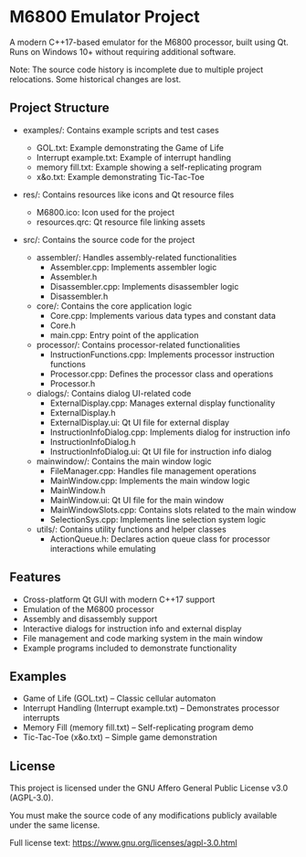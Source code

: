 M6800 Emulator Project
======================

A modern C++17-based emulator for the M6800 processor, built using Qt. Runs on Windows 10+ without requiring additional software.

Note: The source code history is incomplete due to multiple project relocations. Some historical changes are lost.

Project Structure
-----------------

- examples/: Contains example scripts and test cases
    - GOL.txt: Example demonstrating the Game of Life
    - Interrupt example.txt: Example of interrupt handling
    - memory fill.txt: Example showing a self-replicating program
    - x&o.txt: Example demonstrating Tic-Tac-Toe

- res/: Contains resources like icons and Qt resource files
    - M6800.ico: Icon used for the project
    - resources.qrc: Qt resource file linking assets

- src/: Contains the source code for the project
    - assembler/: Handles assembly-related functionalities
        - Assembler.cpp: Implements assembler logic
        - Assembler.h
        - Disassembler.cpp: Implements disassembler logic
        - Disassembler.h
    - core/: Contains the core application logic
        - Core.cpp: Implements various data types and constant data
        - Core.h
        - main.cpp: Entry point of the application
    - processor/: Contains processor-related functionalities
        - InstructionFunctions.cpp: Implements processor instruction functions
        - Processor.cpp: Defines the processor class and operations
        - Processor.h
    - dialogs/: Contains dialog UI-related code
        - ExternalDisplay.cpp: Manages external display functionality
        - ExternalDisplay.h
        - ExternalDisplay.ui: Qt UI file for external display
        - InstructionInfoDialog.cpp: Implements dialog for instruction info
        - InstructionInfoDialog.h
        - InstructionInfoDialog.ui: Qt UI file for instruction info dialog
    - mainwindow/: Contains the main window logic
        - FileManager.cpp: Handles file management operations
        - MainWindow.cpp: Implements the main window logic
        - MainWindow.h
        - MainWindow.ui: Qt UI file for the main window
        - MainWindowSlots.cpp: Contains slots related to the main window
        - SelectionSys.cpp: Implements line selection system logic
    - utils/: Contains utility functions and helper classes
        - ActionQueue.h: Declares action queue class for processor interactions while emulating


Features
--------

- Cross-platform Qt GUI with modern C++17 support
- Emulation of the M6800 processor
- Assembly and disassembly support
- Interactive dialogs for instruction info and external display
- File management and code marking system in the main window
- Example programs included to demonstrate functionality

Examples
--------

- Game of Life (GOL.txt) – Classic cellular automaton
- Interrupt Handling (Interrupt example.txt) – Demonstrates processor interrupts
- Memory Fill (memory fill.txt) – Self-replicating program demo
- Tic-Tac-Toe (x&o.txt) – Simple game demonstration

License
-------

This project is licensed under the GNU Affero General Public License v3.0 (AGPL-3.0).

You must make the source code of any modifications publicly available under the same license.

Full license text: https://www.gnu.org/licenses/agpl-3.0.html

